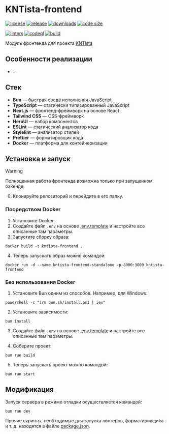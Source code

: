 # KNTista-frontend

[![license](https://img.shields.io/github/license/code-418-dpr/KNTista-frontend)](https://opensource.org/licenses/MIT)
[![release](https://img.shields.io/github/v/release/code-418-dpr/KNTista-frontend?include_prereleases)](https://github.com/code-418-dpr/KNTista-frontend/releases)
[![downloads](https://img.shields.io/github/downloads/code-418-dpr/KNTista-frontend/total)](https://github.com/code-418-dpr/KNTista-frontend/releases)
[![code size](https://img.shields.io/github/languages/code-size/code-418-dpr/KNTista-frontend.svg)](https://github.com/code-418-dpr/KNTista-frontend)

[![linters](https://github.com/code-418-dpr/KNTista-frontend/actions/workflows/linters.yaml/badge.svg)](https://github.com/code-418-dpr/KNTista-frontend/actions/workflows/linters.yaml)
[![codeql](https://github.com/code-418-dpr/KNTista-frontend/actions/workflows/codeql.yaml/badge.svg)](https://github.com/code-418-dpr/KNTista-frontend/actions/workflows/codeql.yaml)
[![build](https://github.com/code-418-dpr/KNTista-frontend/actions/workflows/build.yaml/badge.svg)](https://github.com/code-418-dpr/KNTista-frontend/actions/workflows/build.yaml)

Модуль фронтенда для проекта [KNTista](https://github.com/code-418-dpr/KNTista)

## Особенности реализации

- ...

## Стек

- **Bun** — быстрая среда исполнения JavaScript
- **TypeScript** — статически типизированный JavaScript
- **Next.js** — фронтенд-фреймворк на основе React
- **Tailwind CSS** — CSS-фреймворк
- **HeroUI** — набор компонентов
- **ESLint** — статический анализатор кода
- **Stylelint** — анализатор стилей
- **Prettier** — форматировщик кода
- **Docker** — платформа для контейнеризации

## Установка и запуск

> [!WARNING]
> Полноценная работа фронтенда возможна только при запущенном бэкенде.

0. Клонируйте репозиторий и перейдите в его папку.

### Посредством Docker

1. Установите Docker.
2. Создайте файл `.env` на основе [.env.template](.env.template) и настройте все описанные там параметры.
3. Запустите сборку образа:

```shell
docker build -t kntista-frontend .
```

4. Теперь запускать образ можно командой:

```shell
docker run -d --name kntista-frontend-standalone -p 8000:3000 kntista-frontend
```

### Без использования Docker

1. Установите Bun одним из способов. Например, для Windows:

```shell
powershell -c "irm bun.sh/install.ps1 | iex"
```

2. Установите зависимости:

```shell
bun install
```

3. Создайте файл `.env` на основе [.env.template](.env.template) и настройте все описанные там параметры.

4. Соберите проект:

```shell
bun run build
```

5. Теперь запускать проект можно командой:

```shell
bun run start
```

## Модификация

Запуск сервера в режиме отладки осуществляется командой:

```shell
bun run dev
```

Прочие скрипты, необходимые для запуска линтеров, форматировщика и т. д. находятся в
файле [package.json](./package.json).
